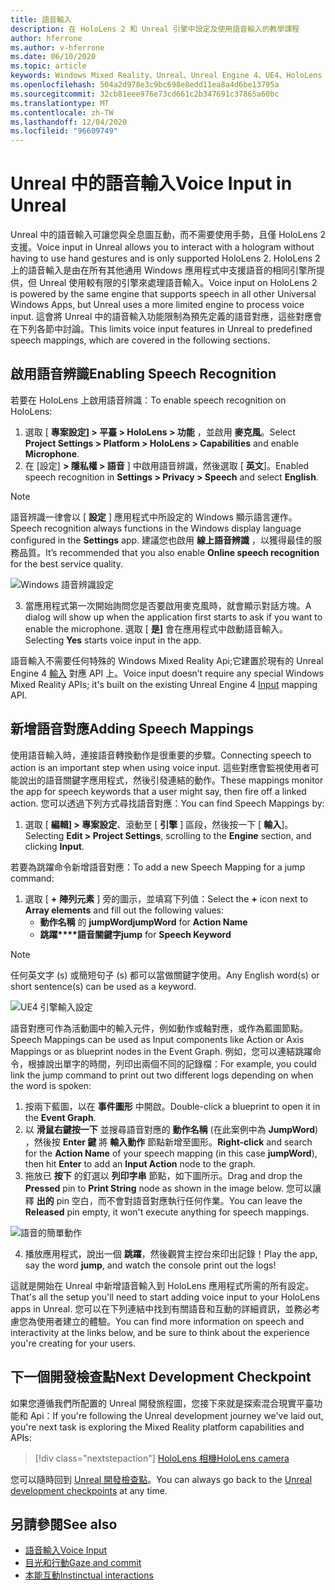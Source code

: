 ```yaml
---
title: 語音輸入
description: 在 HoloLens 2 和 Unreal 引擎中設定及使用語音輸入的教學課程
author: hferrone
ms.author: v-hferrone
ms.date: 06/10/2020
ms.topic: article
keywords: Windows Mixed Reality、Unreal、Unreal Engine 4、UE4、HoloLens 2、語音、語音輸入、語音辨識、混合現實、開發、功能、檔、指南、全息全像投影、遊戲開發、混合現實耳機、windows Mixed Reality 耳機、虛擬實境耳機
ms.openlocfilehash: 504a2d978e3c9bc698e8edd11ea8a4d6be13795a
ms.sourcegitcommit: 32cb81eee976e73cd661c2b347691c37865a60bc
ms.translationtype: MT
ms.contentlocale: zh-TW
ms.lasthandoff: 12/04/2020
ms.locfileid: "96609749"
---
```

# <a name="voice-input-in-unreal"></a><span data-ttu-id="1078e-104">Unreal 中的語音輸入</span><span class="sxs-lookup"><span data-stu-id="1078e-104">Voice Input in Unreal</span></span>

<span data-ttu-id="1078e-105">Unreal 中的語音輸入可讓您與全息圖互動，而不需要使用手勢，且僅 HoloLens 2 支援。</span><span class="sxs-lookup"><span data-stu-id="1078e-105">Voice input in Unreal allows you to interact with a hologram without having to use hand gestures and is only supported HoloLens 2.</span></span> <span data-ttu-id="1078e-106">HoloLens 2 上的語音輸入是由在所有其他通用 Windows 應用程式中支援語音的相同引擎所提供，但 Unreal 使用較有限的引擎來處理語音輸入。</span><span class="sxs-lookup"><span data-stu-id="1078e-106">Voice input on HoloLens 2 is powered by the same engine that supports speech in all other Universal Windows Apps, but Unreal uses a more limited engine to process voice input.</span></span> <span data-ttu-id="1078e-107">這會將 Unreal 中的語音輸入功能限制為預先定義的語音對應，這些對應會在下列各節中討論。</span><span class="sxs-lookup"><span data-stu-id="1078e-107">This limits voice input features in Unreal to predefined speech mappings, which are covered in the following sections.</span></span> 

## <a name="enabling-speech-recognition"></a><span data-ttu-id="1078e-108">啟用語音辨識</span><span class="sxs-lookup"><span data-stu-id="1078e-108">Enabling Speech Recognition</span></span>

<span data-ttu-id="1078e-109">若要在 HoloLens 上啟用語音辨識：</span><span class="sxs-lookup"><span data-stu-id="1078e-109">To enable speech recognition on HoloLens:</span></span>
1. <span data-ttu-id="1078e-110">選取 [ **專案設定] > 平臺 > HoloLens > 功能** ，並啟用 **麥克風**。</span><span class="sxs-lookup"><span data-stu-id="1078e-110">Select **Project Settings > Platform > HoloLens > Capabilities** and enable **Microphone**.</span></span> 
2. <span data-ttu-id="1078e-111">在 [設定] **> 隱私權 > 語音** ] 中啟用語音辨識，然後選取 [ **英文**]。</span><span class="sxs-lookup"><span data-stu-id="1078e-111">Enabled speech recognition in **Settings > Privacy > Speech** and select **English**.</span></span>

> [!NOTE]
> <span data-ttu-id="1078e-112">語音辨識一律會以 [ **設定** ] 應用程式中所設定的 Windows 顯示語言運作。</span><span class="sxs-lookup"><span data-stu-id="1078e-112">Speech recognition always functions in the Windows display language configured in the **Settings** app.</span></span> <span data-ttu-id="1078e-113">建議您也啟用 **線上語音辨識** ，以獲得最佳的服務品質。</span><span class="sxs-lookup"><span data-stu-id="1078e-113">It’s recommended that you also enable **Online speech recognition** for the best service quality.</span></span>

![Windows 語音辨識設定](images/unreal/speech-recognition-settings.png)

3. <span data-ttu-id="1078e-115">當應用程式第一次開始詢問您是否要啟用麥克風時，就會顯示對話方塊。</span><span class="sxs-lookup"><span data-stu-id="1078e-115">A dialog will show up when the application first starts to ask if you want to enable the microphone.</span></span> <span data-ttu-id="1078e-116">選取 [ **是]** 會在應用程式中啟動語音輸入。</span><span class="sxs-lookup"><span data-stu-id="1078e-116">Selecting **Yes** starts voice input in the app.</span></span>

<span data-ttu-id="1078e-117">語音輸入不需要任何特殊的 Windows Mixed Reality Api;它建置於現有的 Unreal Engine 4 [輸入](https://docs.unrealengine.com/Gameplay/Input/index.html) 對應 API 上。</span><span class="sxs-lookup"><span data-stu-id="1078e-117">Voice input doesn’t require any special Windows Mixed Reality APIs; it's built on the existing Unreal Engine 4 [Input](https://docs.unrealengine.com/Gameplay/Input/index.html) mapping API.</span></span> 

## <a name="adding-speech-mappings"></a><span data-ttu-id="1078e-118">新增語音對應</span><span class="sxs-lookup"><span data-stu-id="1078e-118">Adding Speech Mappings</span></span>

<span data-ttu-id="1078e-119">使用語音輸入時，連接語音轉換動作是很重要的步驟。</span><span class="sxs-lookup"><span data-stu-id="1078e-119">Connecting speech to action is an important step when using voice input.</span></span> <span data-ttu-id="1078e-120">這些對應會監視使用者可能說出的語音關鍵字應用程式，然後引發連結的動作。</span><span class="sxs-lookup"><span data-stu-id="1078e-120">These mappings monitor the app for speech keywords that a user might say, then fire off a linked action.</span></span> <span data-ttu-id="1078e-121">您可以透過下列方式尋找語音對應：</span><span class="sxs-lookup"><span data-stu-id="1078e-121">You can find Speech Mappings by:</span></span>
1. <span data-ttu-id="1078e-122">選取 [ **編輯] > 專案設定**、滾動至 [ **引擎** ] 區段，然後按一下 [ **輸入**]。</span><span class="sxs-lookup"><span data-stu-id="1078e-122">Selecting **Edit > Project Settings**, scrolling to the **Engine** section, and clicking **Input**.</span></span>

<span data-ttu-id="1078e-123">若要為跳躍命令新增語音對應：</span><span class="sxs-lookup"><span data-stu-id="1078e-123">To add a new Speech Mapping for a jump command:</span></span>
1. <span data-ttu-id="1078e-124">選取 [ **+** **陣列元素** ] 旁的圖示，並填寫下列值：</span><span class="sxs-lookup"><span data-stu-id="1078e-124">Select the **+** icon next to **Array elements** and fill out the following values:</span></span>
    * <span data-ttu-id="1078e-125">**動作名稱** 的 **jumpWord**</span><span class="sxs-lookup"><span data-stu-id="1078e-125">**jumpWord** for **Action Name**</span></span>
    * <span data-ttu-id="1078e-126">**跳躍\*\*\*\*語音關鍵字**</span><span class="sxs-lookup"><span data-stu-id="1078e-126">**jump** for **Speech Keyword**</span></span>

> [!NOTE]
> <span data-ttu-id="1078e-127">任何英文字 (s) 或簡短句子 (s) 都可以當做關鍵字使用。</span><span class="sxs-lookup"><span data-stu-id="1078e-127">Any English word(s) or short sentence(s) can be used as a keyword.</span></span> 

![UE4 引擎輸入設定](images/unreal/engine-input.png)

<span data-ttu-id="1078e-129">語音對應可作為活動圖中的輸入元件，例如動作或軸對應，或作為藍圖節點。</span><span class="sxs-lookup"><span data-stu-id="1078e-129">Speech Mappings can be used as Input components like Action or Axis Mappings or as blueprint nodes in the Event Graph.</span></span> <span data-ttu-id="1078e-130">例如，您可以連結跳躍命令，根據說出單字的時間，列印出兩個不同的記錄檔：</span><span class="sxs-lookup"><span data-stu-id="1078e-130">For example, you could link the jump command to print out two different logs depending on when the word is spoken:</span></span>

1. <span data-ttu-id="1078e-131">按兩下藍圖，以在 **事件圖形** 中開啟。</span><span class="sxs-lookup"><span data-stu-id="1078e-131">Double-click a blueprint to open it in the **Event Graph**.</span></span>
2. <span data-ttu-id="1078e-132">以 **滑鼠右鍵按一下** 並搜尋語音對應的 **動作名稱** (在此案例中為 **JumpWord**) ，然後按 **Enter 鍵** 將 **輸入動作** 節點新增至圖形。</span><span class="sxs-lookup"><span data-stu-id="1078e-132">**Right-click** and search for the **Action Name** of your speech mapping (in this case **jumpWord**), then hit **Enter** to add an **Input Action** node to the graph.</span></span>
3. <span data-ttu-id="1078e-133">拖放已 **按下** 的釘選以 **列印字串** 節點，如下圖所示。</span><span class="sxs-lookup"><span data-stu-id="1078e-133">Drag and drop the **Pressed** pin to **Print String** node as shown in the image below.</span></span> <span data-ttu-id="1078e-134">您可以讓釋 **出的** pin 空白，而不會對語音對應執行任何作業。</span><span class="sxs-lookup"><span data-stu-id="1078e-134">You can leave the **Released** pin empty, it won't execute anything for speech mappings.</span></span>
 
![語音的簡單動作](images/unreal/voice-input-img-03.png)

4. <span data-ttu-id="1078e-136">播放應用程式，說出一個 **跳躍**，然後觀賞主控台來印出記錄！</span><span class="sxs-lookup"><span data-stu-id="1078e-136">Play the app, say the word **jump**, and watch the console print out the logs!</span></span>

<span data-ttu-id="1078e-137">這就是開始在 Unreal 中新增語音輸入到 HoloLens 應用程式所需的所有設定。</span><span class="sxs-lookup"><span data-stu-id="1078e-137">That's all the setup you'll need to start adding voice input to your HoloLens apps in Unreal.</span></span> <span data-ttu-id="1078e-138">您可以在下列連結中找到有關語音和互動的詳細資訊，並務必考慮您為使用者建立的體驗。</span><span class="sxs-lookup"><span data-stu-id="1078e-138">You can find more information on speech and interactivity at the links below, and be sure to think about the experience you're creating for your users.</span></span>

## <a name="next-development-checkpoint"></a><span data-ttu-id="1078e-139">下一個開發檢查點</span><span class="sxs-lookup"><span data-stu-id="1078e-139">Next Development Checkpoint</span></span>

<span data-ttu-id="1078e-140">如果您遵循我們所配置的 Unreal 開發旅程圖，您接下來就是探索混合現實平臺功能和 Api：</span><span class="sxs-lookup"><span data-stu-id="1078e-140">If you're following the Unreal development journey we've laid out, you're next task is exploring the Mixed Reality platform capabilities and APIs:</span></span> 

> [!div class="nextstepaction"]
> [<span data-ttu-id="1078e-141">HoloLens 相機</span><span class="sxs-lookup"><span data-stu-id="1078e-141">HoloLens camera</span></span>](unreal-hololens-camera.md)

<span data-ttu-id="1078e-142">您可以隨時回到 [Unreal 開發檢查點](unreal-development-overview.md#2-core-building-blocks)。</span><span class="sxs-lookup"><span data-stu-id="1078e-142">You can always go back to the [Unreal development checkpoints](unreal-development-overview.md#2-core-building-blocks) at any time.</span></span>

## <a name="see-also"></a><span data-ttu-id="1078e-143">另請參閱</span><span class="sxs-lookup"><span data-stu-id="1078e-143">See also</span></span>
* [<span data-ttu-id="1078e-144">語音輸入</span><span class="sxs-lookup"><span data-stu-id="1078e-144">Voice Input</span></span>](../../design/voice-input.md)
* [<span data-ttu-id="1078e-145">目光和行動</span><span class="sxs-lookup"><span data-stu-id="1078e-145">Gaze and commit</span></span>](../../design/gaze-and-commit.md)
* [<span data-ttu-id="1078e-146">本能互動</span><span class="sxs-lookup"><span data-stu-id="1078e-146">Instinctual interactions</span></span>](../../design/interaction-fundamentals.md)

